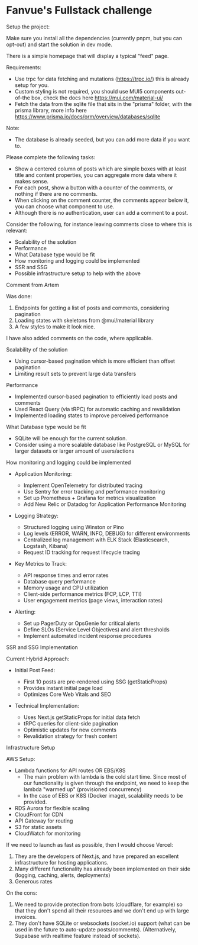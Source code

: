 # Fanvue's Fullstack challenge

Setup the project:

Make sure you install all the dependencies (currently pnpm, but you can opt-out) and start the solution in dev mode.

There is a simple homepage that will display a typical "feed" page.

Requirements:

- Use trpc for data fetching and mutations (https://trpc.io/) this is already setup for you.
- Custom styling is not required, you should use MUI5 components out-of-the box, check the docs here https://mui.com/material-ui/
- Fetch the data from the sqlite file that sits in the "prisma" folder, with the prisma library, more info here https://www.prisma.io/docs/orm/overview/databases/sqlite

Note:

- The database is already seeded, but you can add more data if you want to.

Please complete the following tasks:

- Show a centered column of posts which are simple boxes with at least title and content properties, you can aggregate more data where it makes sense.
- For each post, show a button with a counter of the comments, or nothing if there are no comments.
- When clicking on the comment counter, the comments appear below it, you can choose what component to use.
- Although there is no authentication, user can add a comment to a post.

Consider the following, for instance leaving comments close to where this is relevant:

- Scalability of the solution
- Performance
- What Database type would be fit
- How monitoring and logging could be implemented
- SSR and SSG
- Possible infrastructure setup to help with the above

Comment from Artem

Was done:

1. Endpoints for getting a list of posts and comments, considering pagination
2. Loading states with skeletons from @mui/material library
3. A few styles to make it look nice.

I have also added comments on the code, where applicable.

Scalability of the solution

- Using cursor-based pagination which is more efficient than offset pagination
- Limiting result sets to prevent large data transfers

Performance

- Implemented cursor-based pagination to efficiently load posts and comments
- Used React Query (via tRPC) for automatic caching and revalidation
- Implemented loading states to improve perceived performance

What Database type would be fit

- SQLite will be enough for the current solution.
- Consider using a more scalable database like PostgreSQL or MySQL for larger datasets or larger amount of users/actions

How monitoring and logging could be implemented

- Application Monitoring:

  - Implement OpenTelemetry for distributed tracing
  - Use Sentry for error tracking and performance monitoring
  - Set up Prometheus + Grafana for metrics visualization
  - Add New Relic or Datadog for Application Performance Monitoring

- Logging Strategy:

  - Structured logging using Winston or Pino
  - Log levels (ERROR, WARN, INFO, DEBUG) for different environments
  - Centralized log management with ELK Stack (Elasticsearch, Logstash, Kibana)
  - Request ID tracking for request lifecycle tracing

- Key Metrics to Track:

  - API response times and error rates
  - Database query performance
  - Memory usage and CPU utilization
  - Client-side performance metrics (FCP, LCP, TTI)
  - User engagement metrics (page views, interaction rates)

- Alerting:
  - Set up PagerDuty or OpsGenie for critical alerts
  - Define SLOs (Service Level Objectives) and alert thresholds
  - Implement automated incident response procedures

SSR and SSG Implementation

Current Hybrid Approach:

- Initial Post Feed:

  - First 10 posts are pre-rendered using SSG (getStaticProps)
  - Provides instant initial page load
  - Optimizes Core Web Vitals and SEO

- Technical Implementation:
  - Uses Next.js getStaticProps for initial data fetch
  - tRPC queries for client-side pagination
  - Optimistic updates for new comments
  - Revalidation strategy for fresh content

Infrastructure Setup

AWS Setup:

- Lambda functions for API routes OR EBS/K8S
  - The main problem with lambda is the cold start time. Since most of our functionality is given through the endpoint, we need to keep the lambda "warmed up" (provisioned concurrency)
  - In the case of EBS or K8S (Docker image), scalability needs to be provided.
- RDS Aurora for flexible scaling
- CloudFront for CDN
- API Gateway for routing
- S3 for static assets
- CloudWatch for monitoring

If we need to launch as fast as possible, then I would choose Vercel:

1. They are the developers of Next.js, and have prepared an excellent infrastructure for hosting applications.
2. Many different functionality has already been implemented on their side (logging, caching, alerts, deployments)
3. Generous rates

On the cons:

1. We need to provide protection from bots (cloudflare, for example) so that they don't spend all their resources and we don't end up with large invoices.
2. They don't have SQLite or websockets (socket.io) support (what can be used in the future to auto-update posts/comments). (Alternatively, Supabase with realtime feature instead of sockets).
